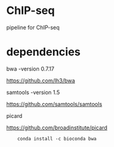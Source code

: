 # ChIP-seq
pipeline for ChIP-seq

# dependencies
bwa -version 0.7.17


https://github.com/lh3/bwa


samtools -version 1.5


https://github.com/samtools/samtools


picard

https://github.com/broadinstitute/picard


        conda install -c bioconda bwa
